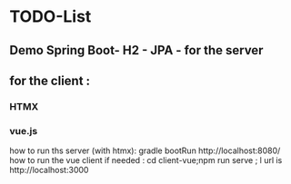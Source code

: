 # TODO-List
## Demo Spring Boot- H2 - JPA - for the server
## for the client : 
### HTMX 
### vue.js

how to run ths server (with htmx):  gradle bootRun http://localhost:8080/
how to run the vue client if needed : cd client-vue;npm run serve ;   l url is http://localhost:3000